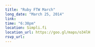 ```yaml
---
title: "Ruby FTW March"
long_date: "March 25, 2014"
link:
time: "6:30pm"
location: Simpli.fi
location_url: https://goo.gl/maps/o34lH
rsvp_url: 
---
```

